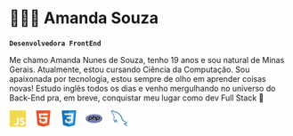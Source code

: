 # 👩🏻‍💻 Amanda Souza

**`Desenvolvedora FrontEnd`**

Me chamo Amanda Nunes de Souza, tenho 19 anos e sou natural de Minas Gerais. Atualmente, estou cursando Ciência da Computação. Sou apaixonada por tecnologia, estou sempre de olho em aprender coisas novas! Estudo inglês todos os dias e venho mergulhando no universo do Back-End pra, em breve, conquistar meu lugar como dev Full Stack 🚀

<p align="left">
 <img src="https://raw.githubusercontent.com/devicons/devicon/master/icons/javascript/javascript-plain.svg" height="30">&nbsp;&nbsp;&nbsp;
<img src="https://raw.githubusercontent.com/devicons/devicon/master/icons/html5/html5-original.svg" height="30">&nbsp;&nbsp;&nbsp;
<img src="https://raw.githubusercontent.com/devicons/devicon/master/icons/css3/css3-original.svg" height="30">&nbsp;&nbsp;&nbsp;
<img src="https://raw.githubusercontent.com/devicons/devicon/master/icons/php/php-original.svg" height="30">&nbsp;&nbsp;&nbsp;
<img src="https://raw.githubusercontent.com/devicons/devicon/master/icons/mysql/mysql-original.svg" height="30">

</p>


